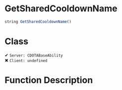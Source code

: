 # GetSharedCooldownName
```js
string GetSharedCooldownName()
```
# Class
✔ `Server: CDOTABaseAbility`  
✖ `Client: undefined`  

# Function Description


